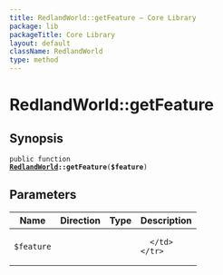 ```yaml
---
title: RedlandWorld::getFeature — Core Library
package: lib
packageTitle: Core Library
layout: default
className: RedlandWorld
type: method
---
```


# RedlandWorld::getFeature

## Synopsis

<code>public function <b><a href="RedlandWorld">RedlandWorld</a>::getFeature</b>(<b>$feature</b>)</code>

## Parameters

<table>
  <thead>
    <tr>
      <th>Name</th>
      <th>Direction</th>
      <th>Type</th>
      <th>Description</th>
    </tr>
  </thead>
  <tbody>
    <tr>
      <td><code>$feature</code>
      <td><i></i></td>
      <td></td>
      <td>

      </td>
    </tr>
  </tbody>
</table>

